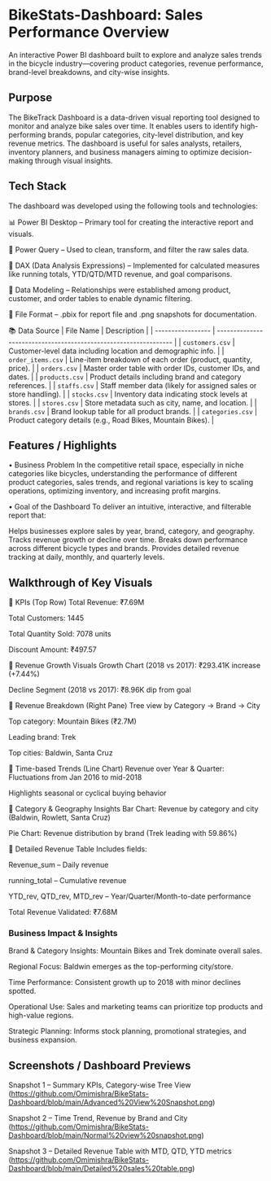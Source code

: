# BikeStats-Dashboard: Sales Performance Overview
An interactive Power BI dashboard built to explore and analyze sales trends in the bicycle industry—covering product categories, revenue performance, brand-level breakdowns, and city-wise insights.

## Purpose
The BikeTrack Dashboard is a data-driven visual reporting tool designed to monitor and analyze bike sales over time. It enables users to identify high-performing brands, popular categories, city-level distribution, and key revenue metrics. The dashboard is useful for sales analysts, retailers, inventory planners, and business managers aiming to optimize decision-making through visual insights.

## Tech Stack
The dashboard was developed using the following tools and technologies:

📊 Power BI Desktop – Primary tool for creating the interactive report and visuals.

📂 Power Query – Used to clean, transform, and filter the raw sales data.

🧠 DAX (Data Analysis Expressions) – Implemented for calculated measures like running totals, YTD/QTD/MTD revenue, and goal comparisons.

📁 Data Modeling – Relationships were established among product, customer, and order tables to enable dynamic filtering.

📄 File Format – .pbix for report file and .png snapshots for documentation.

📚 Data Source
| File Name         | Description                                                      |
| ----------------- | ---------------------------------------------------------------- |
| `customers.csv`   | Customer-level data including location and demographic info.     |
| `order_items.csv` | Line-item breakdown of each order (product, quantity, price).    |
| `orders.csv`      | Master order table with order IDs, customer IDs, and dates.      |
| `products.csv`    | Product details including brand and category references.         |
| `staffs.csv`      | Staff member data (likely for assigned sales or store handling). |
| `stocks.csv`      | Inventory data indicating stock levels at stores.                |
| `stores.csv`      | Store metadata such as city, name, and location.                 |
| `brands.csv`      | Brand lookup table for all product brands.                       |
| `categories.csv`  | Product category details (e.g., Road Bikes, Mountain Bikes).     |

## Features / Highlights
• Business Problem
In the competitive retail space, especially in niche categories like bicycles, understanding the performance of different product categories, sales trends, and regional variations is key to scaling operations, optimizing inventory, and increasing profit margins.

• Goal of the Dashboard
To deliver an intuitive, interactive, and filterable report that:

Helps businesses explore sales by year, brand, category, and geography.
Tracks revenue growth or decline over time.
Breaks down performance across different bicycle types and brands.
Provides detailed revenue tracking at daily, monthly, and quarterly levels.

## Walkthrough of Key Visuals
🔹 KPIs (Top Row)
Total Revenue: ₹7.69M

Total Customers: 1445

Total Quantity Sold: 7078 units

Discount Amount: ₹497.57

🔹 Revenue Growth Visuals
Growth Chart (2018 vs 2017): ₹293.41K increase (+7.44%)

Decline Segment (2018 vs 2017): ₹8.96K dip from goal

🔹 Revenue Breakdown (Right Pane)
Tree view by Category → Brand → City

Top category: Mountain Bikes (₹2.7M)

Leading brand: Trek

Top cities: Baldwin, Santa Cruz

🔹 Time-based Trends (Line Chart)
Revenue over Year & Quarter: Fluctuations from Jan 2016 to mid-2018

Highlights seasonal or cyclical buying behavior

🔹 Category & Geography Insights
Bar Chart: Revenue by category and city (Baldwin, Rowlett, Santa Cruz)

Pie Chart: Revenue distribution by brand (Trek leading with 59.86%)

🔹 Detailed Revenue Table
Includes fields:

Revenue_sum – Daily revenue

running_total – Cumulative revenue

YTD_rev, QTD_rev, MTD_rev – Year/Quarter/Month-to-date performance

Total Revenue Validated: ₹7.68M

### Business Impact & Insights
Brand & Category Insights: Mountain Bikes and Trek dominate overall sales.

Regional Focus: Baldwin emerges as the top-performing city/store.

Time Performance: Consistent growth up to 2018 with minor declines spotted.

Operational Use: Sales and marketing teams can prioritize top products and high-value regions.

Strategic Planning: Informs stock planning, promotional strategies, and business expansion.

## Screenshots / Dashboard Previews
Snapshot 1 – Summary KPIs, Category-wise Tree View (https://github.com/Omimishra/BikeStats-Dashboard/blob/main/Advanced%20View%20Snapshot.png)

Snapshot 2 – Time Trend, Revenue by Brand and City (https://github.com/Omimishra/BikeStats-Dashboard/blob/main/Normal%20view%20snapshot.png)

Snapshot 3 – Detailed Revenue Table with MTD, QTD, YTD metrics (https://github.com/Omimishra/BikeStats-Dashboard/blob/main/Detailed%20sales%20table.png)

